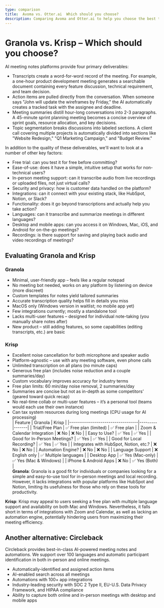 ```yaml
---
type: comparison
title:  Avoma vs. Otter.ai  Which should you choose?
description: Comparing Avoma and Otter.ai to help you choose the best transcription tool. Explore features, pricing, and an alternative option, Circleback.
---
```


# Granola vs. Krisp – Which should you choose?  
AI meeting notes platforms provide four primary deliverables:  
  
* Transcripts create a word-for-word record of the meeting. For example, a one-hour product development meeting generates a searchable document containing every feature discussion, technical requirement, and team decision.  
* Action items are pulled directly from the conversation. When someone says "John will update the wireframes by Friday," the AI automatically creates a tracked task with the assignee and deadline.  
* Meeting summaries distill hour-long conversations into 2-3 paragraphs. A 45-minute sprint planning meeting becomes a concise overview of sprint goals, resource allocation, and key decisions.  
* Topic segmentation breaks discussions into labeled sections. A client call covering multiple projects is automatically divided into sections like "Website Redesign," "Q1 Marketing Campaign," and "Budget Review."  
  
In addition to the quality of these deliverables, we'll want to look at a number of other key factors:  
  
* Free trial: can you test it for free before committing?  
* Ease-of-use: does it have a simple, intuitive setup that works for non-technical users?  
* In-person meeting support: can it transcribe audio from live recordings or uploaded files, not just virtual calls?  
* Security and privacy: how is customer data handled on the platform?  
* Integrations: can it connect with your existing stack, like HubSpot, Notion, or Slack?  
* Functionality: does it go beyond transcriptions and actually help you take action?  
* Languages: can it transcribe and summarize meetings in different languages?  
* Desktop and mobile apps: can you access it on Windows, Mac, iOS, and Android for on-the-go meetings?  
* Recordings: is there support for saving and playing back audio and video recordings of meetings?    
## Evaluating Granola and Krisp  
### Granola
- Minimal, user-friendly app – feels like a regular notepad
- No meeting bot needed, works on any platform by listening on device (more discreet)
- Custom templates for notes yield tailored summaries
- Accurate transcription quality helps fill in details you miss
- MacOS only (Windows version in waitlist; no mobile app yet)
- Few integrations currently; mostly a standalone tool
- Lacks multi-user features – designed for individual note-taking (you manually share notes after)
- New product – still adding features, so some capabilities (editing transcripts, etc.) are basic

### Krisp
- Excellent noise cancellation for both microphone and speaker audio
- Platform-agnostic – use with any meeting software, even phone calls
- Unlimited transcription on all plans (no minute caps)
- Generous free plan (includes noise reduction and a couple summaries/day)
- Custom vocabulary improves accuracy for industry terms
- Free plan limits: 60 min/day noise removal, 2 summaries/day
- Summaries are concise but not as in-depth as some competitors’ (geared toward quick recap)
- No real-time collab or multi-user features – it’s a personal tool (teams would each use their own instance)
- Can tax system resources during long meetings (CPU usage for AI processing)  
| Feature                           | Granola | Krisp |
|-----------------------------------|---------|-------|
| Trial/Free Plan                   | ✅ Free plan (limited) | ✅ Free plan |
| Zoom & Calendar Integration        | ❌ No    | ❌ No  |
| Easy to Use?                      | ✅ Yes   | ✅ Yes |
| Good for In-Person Meetings?       | ✅ Yes   | ✅ Yes |
| Good for Local Recording?         | ✅ Yes   | ✅ Yes |
| Integrates with HubSpot, Notion, etc.? | ❌ No | ❌ No |
| Automation Engine?                 | ❌ No    | ❌ No  |
| Language Support                  | ❌ English only | ✅ Multiple languages |
| Desktop App                       | ✅ Yes (Mac-only) | ✅ Yes (Mac & Windows) |
| iPhone & Android Apps             | ❌ No    | ✅ Yes (Both) |  
**Granola**: Granola is a good fit for individuals or companies looking for a simple and easy-to-use tool for in-person meetings and local recording. However, it lacks integrations with popular platforms like HubSpot and Notion, limiting its usefulness for those who rely on these tools for productivity.

**Krisp**: Krisp may appeal to users seeking a free plan with multiple language support and availability on both Mac and Windows. Nevertheless, it falls short in terms of integrations with Zoom and Calendar, as well as lacking an automation engine, potentially hindering users from maximizing their meeting efficiency.  
## Another alternative: Circleback  
Circleback provides best-in-class AI-powered meeting notes and automations. We support over 100 languages and automatic participant identification in both in-person and online meetings.  
  
* Automatically-identified and assigned action items  
* AI-enabled search across all meetings  
* Automations with 100+ app integrations  
* Industry-leading security with SOC 2 Type II, EU-U.S. Data Privacy Framework, and HIPAA compliance  
* Ability to capture both online and in-person meetings with desktop and mobile apps  